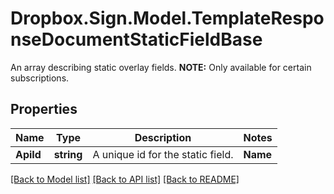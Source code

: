 # Dropbox.Sign.Model.TemplateResponseDocumentStaticFieldBase
An array describing static overlay fields. **NOTE:** Only available for certain subscriptions.

## Properties

Name | Type | Description | Notes
------------ | ------------- | ------------- | -------------
**ApiId** | **string** |  A unique id for the static field.  | **Name** | **string** |  The name of the static field.  | **Type** | **string** |    | **Signer** | **string** |  The signer of the Static Field.  | [default to "me_now"]**X** | **int** |  The horizontal offset in pixels for this static field.  | **Y** | **int** |  The vertical offset in pixels for this static field.  | **Width** | **int** |  The width in pixels of this static field.  | **Height** | **int** |  The height in pixels of this static field.  | **Required** | **bool** |  Boolean showing whether or not this field is required.  | **Group** | **string** |  The name of the group this field is in. If this field is not a group, this defaults to `null`.  | [optional] 

[[Back to Model list]](../README.md#documentation-for-models) [[Back to API list]](../README.md#documentation-for-api-endpoints) [[Back to README]](../README.md)

